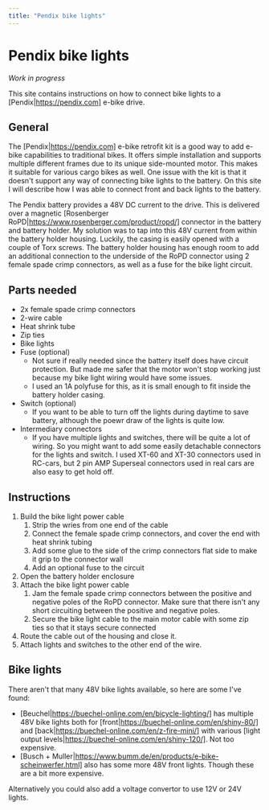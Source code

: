 ```yaml
---
title: "Pendix bike lights"
---
```


# Pendix bike lights

*Work in progress*

This site contains instructions on how to connect bike lights to a [Pendix|https://pendix.com] e-bike drive.

## General

The [Pendix|https://pendix.com] e-bike retrofit kit is a good way to add e-bike capabilities to traditional bikes. It offers simple installation and supports multiple different frames due to its unique side-mounted motor. This makes it suitable for various cargo bikes as well. One issue with the kit is that it doesn't support any way of connecting bike lights to the battery. On this site I will describe how I was able to connect front and back lights to the battery.

The Pendix battery provides a 48V DC current to the drive. This is delivered over a magnetic [Rosenberger RoPD|https://www.rosenberger.com/product/ropd/] connector in the battery and battery holder. My solution was to tap into this 48V current from within the battery holder housing. Luckily, the casing is easily opened with a couple of Torx screws. The battery holder housing has enough room to add an additional connection to the underside of the RoPD connector using 2 female spade crimp connectors, as well as a fuse for the bike light circuit.

## Parts needed

- 2x female spade crimp connectors
- 2-wire cable
- Heat shrink tube
- Zip ties
- Bike lights
- Fuse (optional)
    - Not sure if really needed since the battery itself does have circuit protection. But made me safer that the motor won't stop working just because my bike light wiring would have some issues.
    - I used an 1A polyfuse for this, as it is small enough to fit inside the battery holder casing.
- Switch (optional)
    - If you want to be able to turn off the lights during daytime to save battery, although the poewr draw of the lights is quite low.
- Intermediary connectors
    - If you have multiple lights and switches, there will be quite a lot of wiring. So you might want to add some easily detachable connectors for the lights and switch. I used XT-60 and XT-30 connectors used in RC-cars, but 2 pin AMP Superseal connectors used in real cars are also easy to get hold off.

## Instructions

1. Build the bike light power cable
    1. Strip the wries from one end of the cable
    2. Connect the female spade crimp connectors, and cover the end with heat shrink tubing
    3. Add some glue to the side of the crimp connectors flat side to make it grip to the connector wall
    4. Add an optional fuse to the circuit
3. Open the battery holder enclosure
4. Attach the bike light power cable
    1. Jam the female spade crimp connectors between the positive and negative poles of the RoPD connector. Make sure that there isn't any short circuiting between the positive and negative poles.
    2. Secure the bike light cable to the main motor cable with some zip ties so that it stays secure connected
5. Route the cable out of the housing and close it.
6. Attach lights and switches to the other end of the wire.

## Bike lights

There aren't that many 48V bike lights available, so here are some I've found:
- [Beuchel|https://buechel-online.com/en/bicycle-lighting/] has multiple 48V bike lights both for [front|https://buechel-online.com/en/shiny-80/] and [back|https://buechel-online.com/en/z-fire-mini/] with various [light output levels|https://buechel-online.com/en/shiny-120/]. Not too expensive.
- [Busch + Muller|https://www.bumm.de/en/products/e-bike-scheinwerfer.html] also has some more 48V front lights. Though these are a bit more expensive.

Alternatively you could also add a voltage convertor to use 12V or 24V lights.
